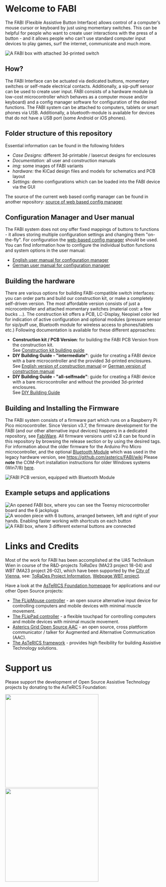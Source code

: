 # Welcome to FABI

The FABI (Flexible Assistive Button Interface) allows control of a computer’s mouse cursor or
keyboard by just using momentary switches. This can be helpful for people who want to create 
user interactions with the press of a button - and it allows people who can't use standard computer input devices
to play games, surf the internet, communicate and much more.

![A FABI box with attached 3d-printed switch](https://github.com/asterics/FABI/blob/master/img/FABI4.png "FABI box with attached switch")


## How?

The FABI Interface can be actuated via dedicated buttons, momentary switches or self-made
electrical contacts. Additionally, a sip-puff sensor can be used to create user input.
FABI consists of a hardware module (a low-cost microcontroller which behaves
as a computer mouse and/or keyboard) and a config manager software for configuration of
the desired functions. The FABI system can be attached to computers, tablets or smart phones via USB.
Additionally, a bluetooth-module is available for devices that do not have a USB port (some Android or iOS phones).

## Folder structure of this repository
Essential information can be found in the following folders
* _Case Designs:_ different 3d-printable / lasercut designs for enclosures
* _Documentation:_ all user and construction manuals
* _img:_ some images of FABI variants
* _hardware:_ the KiCad design files and models for schematics and PCB layout
* _Settings:_ demo configurations which can be loaded into the FABI device via the GUI

The source of the current web based config manager can be found in another repository: [source of web based config manager](https://github.com/asterics/Addon-Bluetooth-WebGUI/tree/main/webgui)

## Configuration Manager and User manual

The FABI system does not ony offer fixed mappings of buttons to functions - it allows storing multiple configuration settings and changing them "on-the-fly". For configuration the [web-based config manager](https://fabi.asterics.eu/) should be used.
You can find information how to configure the individual button functions and system options in the user manual:

* [English user manual for configuration manager](https://github.com/asterics/FABI/blob/master/Documentation/UserManual/Markdown/Fabi%20User%20Manual.md) 
* [German user manual for configuration manager](https://github.com/asterics/FABI/blob/master/Documentation/UserManual/Markdown/Fabi%20Anwendungsanleitung.md)


## Building the hardware

There are various options for building FABI-compatible switch interfaces: you can order parts and build our construction kit, or make a completely self-driven version.
The most affordable version consists of just a microcontroller and attached momentary switches (material cost: a few bucks ...). The construction kit offers a PCB, LC-Display, 
Neopixel color led for indication of active configuration and optional modules (pressure sensor for sip/puff use, Bluetooth module for wireless access to phones/tablets etc.)
Following documentation is available for these different approaches:
* **Construction kit / PCB Version**: for building the FABI PCB Version from the construction kit.\
See [Construction kit building guide](https://github.com/asterics/FABI/blob/master/Documentation/ConstructionManual/PCB-Version/FABIManual.pdf)
* **DIY Building Guide - "intermediate"**: guide for creating a FABI device with a bare microcontroller and the provided 3d-printed enclosures.\
See [English version of construction manual](https://github.com/asterics/FABI/blob/master/Documentation/ConstructionManual/3D-printedBox/en/FABI_ConstructionManual.pdf) 
or [German version of construction manual](https://github.com/asterics/FABI/blob/master/Documentation/ConstructionManual/3D-printedBox/de/FABI_Bauanleitung.pdf)
* **DIY Building Guide - "all-selfmade"**: guide for creating a FABI device with a bare microcontroller and without the provided 3d-printed enclosures.\
See [DIY Building Guide](https://github.com/asterics/FABI/blob/master/Documentation/ConstructionManual/SelfmadeBox/FABI_Construction_SelfmadeBox.pdf)

## Building and Installing the Firmware

The FABI system consists of a firmware part which runs on a Raspberry Pi Pico microcontroller.
Since Version v3.7, the firmware development for the FABI (and our other alternative input devices) happens in a dedicated repository, see [FabiWare](https://github.com/asterics/FabiWare).
All firmware versions until v2.8 can be found in this repository by browsing the release section or by using the desired tags.
For information about the older firmware for the Arduino Pro Micro microcontroller, and the optional [Bluetooth Module](https://github.com/asterics/esp32_mouse_keyboard) which was used in the legacy hardware version, see https://github.com/asterics/FABI/wiki
Please __note__ the COM-Port installation instructions for older Windows systems (Win7/8) [here](https://github.com/raspberrypi/pico-feedback/issues/118).


![FABI PCB version, equipped with Bluetooth Module](https://github.com/asterics/FABI/blob/master/img/pcb_open.JPG "FABI PCB version with equipped bluetooth module")


## Example setups and applications

![An opened FABI box, where you can see the Teensy microcontroller board and the 6 jackplugs](https://github.com/asterics/FABI/blob/master/img/7.jpg "FABI box with jackplugs")
![A wooden piece with 6 buttons, arranged between, left and right of your hands. Enabling faster working with shortcuts on each button](https://github.com/asterics/FABI/blob/master/img/2.jpg "RapidCoding prototype, powered by FABI")
![A FABI box, where 3 different external buttons are connected](https://github.com/asterics/FABI/blob/master/img/8.jpg "FABI box with external buttons")


# Links and Credits

Most of the work for FABI has been accomplished at the UAS Technikum Wien in course of the R&D-projects *ToRaDes* (MA23 project 18-04) and *WBT* (MA23 project 26-02), which have been supported by the [City of Vienna](https://www.wien.gv.at/kontakte/ma23/index.html),
see: [ToRaDes Project Information](https://embsys.technikum-wien.at/projects/torades/index.php), [Webpage WBT project](https://wbt.wien).

Have a look at the [AsTeRICS Foundation homepage](https://www.asterics-foundation.org) for applications and our other Open Source projects:

* [The FLipMouse controller](https://github.com/asterics/FLipMouse) - an open source alternative input device for controlling computers and mobile devices with minimal muscle movement.
* [The FLipPad controller](https://github.com/asterics/FLipMouse) - a flexible touchpad for controlling computers and mobile devices with minimal muscle movement.
* [Asterics Grid Open Source AAC](https://grid.asterics.eu) - an open source, cross plattform communicator / talker for Augmented and Alternative Communication (AAC).
* [The AsTeRICS framework](https://github.com/asterics/AsTeRICS) - provides high flexibility for building Assistive Technology solutions. 


# Support us
Please support the development of Open Source Assistive Technology projects by donating to the AsTeRICS Foundation:

<div>
<a title="Donate with PayPal" href="https://www.paypal.com/donate/?hosted_button_id=38AJJNS427MJ2" target="_blank" style="margin-right:3em">
<img src="https://github.com/asterics/AsTeRICS-Grid/raw/master/app/img/donate-paypal.png" width=300/></a>
<span>&nbsp;&nbsp;&nbsp;</span>
<a title="Donate at opencollective.com" href="https://opencollective.com/asterics-foundation" target="_blank">
<img src="https://github.com/asterics/AsTeRICS-Grid/raw/master/app/img/donate-open-collective.png" width=300/></a>
</div>


